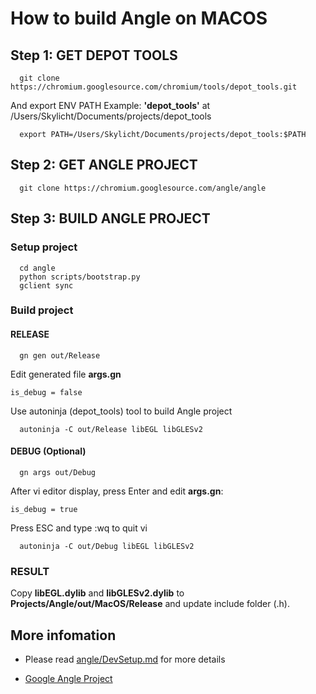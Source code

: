 # How to build Angle on MACOS

## Step 1: GET DEPOT TOOLS

```console
  git clone https://chromium.googlesource.com/chromium/tools/depot_tools.git
```

And export ENV PATH
Example: **'depot_tools'** at /Users/Skylicht/Documents/projects/depot_tools

```console
  export PATH=/Users/Skylicht/Documents/projects/depot_tools:$PATH
```

## Step 2: GET ANGLE PROJECT

```console
  git clone https://chromium.googlesource.com/angle/angle
```

## Step 3: BUILD ANGLE PROJECT

### Setup project
```console
  cd angle
  python scripts/bootstrap.py
  gclient sync
```

### Build project

#### RELEASE

```console
  gn gen out/Release
```
Edit generated file **args.gn**
```console
is_debug = false
```
Use autoninja (depot_tools) tool to build Angle project

```console
  autoninja -C out/Release libEGL libGLESv2
```

#### DEBUG (Optional)
```console
  gn args out/Debug
```
After vi editor display, press Enter and edit **args.gn**:
```console
is_debug = true
```

Press ESC and type :wq to quit vi

```console
  autoninja -C out/Debug libEGL libGLESv2
```
### RESULT

Copy **libEGL.dylib** and **libGLESv2.dylib** to **Projects/Angle/out/MacOS/Release** and update include folder (.h).

## More infomation

- Please read [angle/DevSetup.md](https://github.com/google/angle/blob/master/doc/DevSetup.md) for more details

- [Google Angle Project](https://github.com/google/angle)
